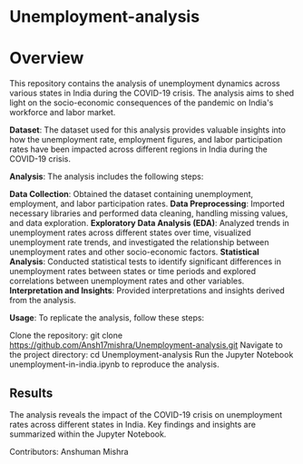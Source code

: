 # Unemployment-analysis

# Overview
This repository contains the analysis of unemployment dynamics across various states in India during the COVID-19 crisis. The analysis aims to shed light on the socio-economic consequences of the pandemic on India's workforce and labor market.

**Dataset**: The dataset used for this analysis provides valuable insights into how the unemployment rate, employment figures, and labor participation rates have been impacted across different regions in India during the COVID-19 crisis.

**Analysis**: The analysis includes the following steps:

**Data Collection**: Obtained the dataset containing unemployment, employment, and labor participation rates.
**Data Preprocessing**: Imported necessary libraries and performed data cleaning, handling missing values, and data exploration.
**Exploratory Data Analysis (EDA)**: Analyzed trends in unemployment rates across different states over time, visualized unemployment rate trends, and investigated the relationship 
between unemployment rates and other socio-economic factors.
**Statistical Analysis**: Conducted statistical tests to identify significant differences in unemployment rates between states or time periods and explored correlations between unemployment rates and other variables.
**Interpretation and Insights**: Provided interpretations and insights derived from the analysis.

**Usage**: To replicate the analysis, follow these steps:

Clone the repository: git clone https://github.com/Ansh17mishra/Unemployment-analysis.git
Navigate to the project directory: cd Unemployment-analysis
Run the Jupyter Notebook unemployment-in-india.ipynb to reproduce the analysis.

## Results
The analysis reveals the impact of the COVID-19 crisis on unemployment rates across different states in India. Key findings and insights are summarized within the Jupyter Notebook.

Contributors:
Anshuman Mishra



